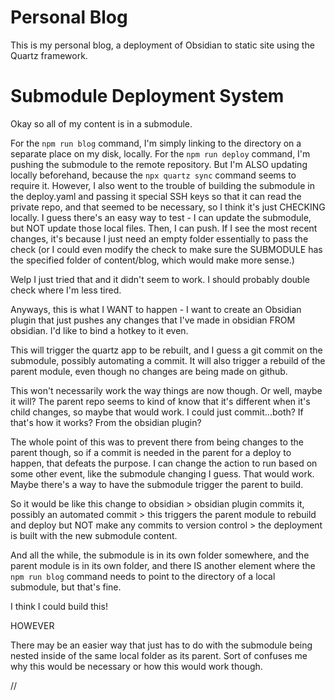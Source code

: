 # Personal Blog
This is my personal blog, a deployment of Obsidian to static site using the Quartz framework.

# Submodule Deployment System
Okay so all of my content is in a submodule.

For the `npm run blog` command, I'm simply linking to the directory on a separate place on my disk, locally.
For the `npm run deploy` command, I'm pushing the submodule to the remote repository. But I'm ALSO updating locally beforehand, because the `npx quartz sync` command seems to require it. However, I also went to the trouble of building the submodule in the deploy.yaml and passing it special SSH keys so that it can read the private repo, and that seemed to be necessary, so I think it's just CHECKING locally. I guess there's an easy way to test - 
I can update the submodule, but NOT update those local files. Then, I can push. If I see the most recent changes, it's because I just need an empty folder essentially to pass the check (or I could even modify the check to make sure the SUBMODULE has the specified folder of content/blog, which would make more sense.)

Welp I just tried that and it didn't seem to work. I should probably double check where I'm less tired.

Anyways, this is what I WANT to happen - 
I want to create an Obsidian plugin that just pushes any changes that I've made in obsidian FROM obsidian. I'd like to bind a hotkey to it even.

This will trigger the quartz app to be rebuilt, and I guess a git commit on the submodule, possibly automating a commit. It will also trigger a rebuild of the parent module, even though no changes are being made on github.

This won't necessarily work the way things are now though. Or well, maybe it will? The parent repo seems to kind of know that it's different when it's child changes, so maybe that would work. I could just commit...both? If that's how it works? From the obsidian plugin?

The whole point of this was to prevent there from being changes to the parent though, so if a commit is needed in the parent for a deploy to happen, that defeats the purpose. I can change the action to run based on some other event, like the submodule changing I guess. That would work. Maybe there's a way to have the submodule trigger the parent to build.

So it would be like this
change to obsidian > obsidian plugin commits it, possibly an automated commit > this triggers the parent module to rebuild and deploy but NOT make any commits to version control > the deployment is built with the new submodule content.

And all the while, the submodule is in its own folder somewhere, and the parent module is in its own folder, and there IS another element where the `npm run blog` command needs to point to the directory of a local submodule, but that's fine.

I think I could build this!

HOWEVER

There may be an easier way that just has to do with the submodule being nested inside of the same local folder as its parent. Sort of confuses me why this would be necessary or how this would work though.

//